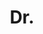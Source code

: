 ---
name: Carl Yuheng Ren
title: Dr.
email: ren@carlyuheng.com
website: 
note: 
category: Former Members
photo: 
---
